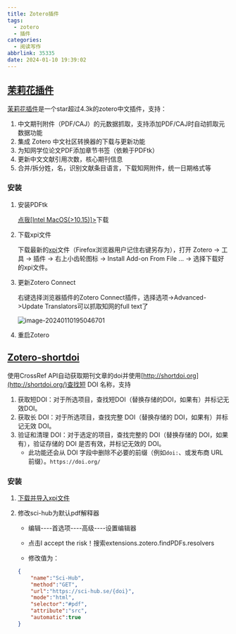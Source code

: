 ```yaml
---
title: Zotero插件
tags:
  - zotero
  - 插件
categories:
  - 阅读写作
abbrlink: 35335
date: 2024-01-10 19:39:02
---
```

## [茉莉花插件](https://github.com/l0o0/jasminum?tab=readme-ov-file)

[茉莉花插件](https://github.com/l0o0/jasminum?tab=readme-ov-file)是一个star超过4.3k的zotero中文插件，支持：

1. 中文期刊附件（PDF/CAJ）的元数据抓取，支持添加PDF/CAJ时自动抓取元数据功能
2. 集成 Zotero 中文社区转换器的下载与更新功能
3. 为知网学位论文PDF添加章节书签（依赖于PDFtk）
4. 更新中文文献引用次数，核心期刊信息
5. 合并/拆分姓，名，识别文献条目语言，下载知网附件，统一日期格式等

<!--more-->

### 安装

1. 安装PDFtk

   [点我[Intel MacOS(>10.15)]>](https://www.pdflabs.com/tools/pdftk-the-pdf-toolkit/pdftk_server-2.02-mac_osx-10.11-setup.pkg)下载

2. 下载xpi文件

   下载最新的[xpi](https://github.com/l0o0/jasminum/releases/latest)文件（Firefox浏览器用户记住右键另存为），打开 Zotero -> 工具 -> 插件 -> 右上小齿轮图标 -> Install Add-on From File ... -> 选择下载好的xpi文件。

3. 更新Zotero Connect

   右键选择浏览器插件的Zotero Connect插件，选择选项->Advanced->Update Translators可以抓取知网的full text了

   ![image-20240110195046701](https://s2.loli.net/2024/12/02/1C3uhAUNyskl67c.png)

4. 重启Zotero

## [Zotero-shortdoi](https://github.com/bwiernik/zotero-shortdoi)

使用CrossRef API自动获取期刊文章的doi并使用[http://shortdoi.org](http://shortdoi.org/)查找短 DOI 名称，支持

1. 获取短DOI：对于所选项目，查找短DOI（替换存储的DOI，如果有）并标记无效DOI。
2. 获取长 DOI：对于所选项目，查找完整 DOI（替换存储的 DOI，如果有）并标记无效 DOI。
3. 验证和清理 DOI：对于选定的项目，查找完整的 DOI（替换存储的 DOI，如果有），验证存储的 DOI 是否有效，并标记无效的 DOI。
   - 此功能还会从 DOI 字段中删除不必要的前缀（例如`doi:`、或发布商 URL 前缀）。`https://doi.org/`

### 安装

1. [下载并导入xpi文件](https://github.com/bwiernik/zotero-shortdoi/releases/latest)

2. 修改sci-hub为默认pdf解释器

   - 编辑----首选项----高级----设置编辑器

   - 点击I accept the risk！搜索extensions.zotero.findPDFs.resolvers

   - 修改值为：

   ```json
   {
       "name":"Sci-Hub",
       "method":"GET",
       "url":"https://sci-hub.se/{doi}",
       "mode":"html",
       "selector":"#pdf",
       "attribute":"src",
       "automatic":true
   }
   ```

   
